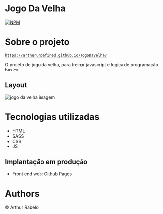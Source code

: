 # Jogo Da Velha
[![NPM](https://img.shields.io/npm/l/react)](https://github.com/ArthurUndefined/JogoDaVelhaJS.github.io/blob/master/licence) 

# Sobre o projeto

<code>https://arthurundefined.github.io/JogoDaVelha/</code>

 O projeto de jogo da velha, para treinar javascript e logica de programação basica.

## Layout
![jogo da velha imagem](https://github.com/ArthurUndefined/JogoDaVelhaJS.github.io/blob/master/img/JogoDaVelha.PNG)

# Tecnologias utilizadas
- HTML
- SASS
- CSS
- JS

## Implantação em produção
- Front end web: Github Pages

# Authors
© Arthur Rabelo
